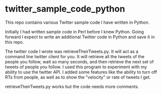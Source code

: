 # twitter_sample_code_python

This repo contains various Twitter sample code I have written in Python.

Initially I had written sample code in Perl before I knew Python. Going forward I expect to write an additional Twitter code in Python and save it in this repo.

The twitter code I wrote was retrieveTheirTweets.py. It will act as a command line twitter client for you. It will retrieve all the tweets
of the people you follow, wait so many seconds, and then retrieve the next set of tweets of people you follow. I used this program to experiment
with my ability to use the twitter API. I added some features like the ability to turn off RTs from people, as well as to show the "velocity" or 
rate of tweets I get.

retrieveTheirTweets.py works but the code needs more comments.